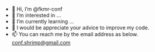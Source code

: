 - 👋 Hi, I’m @fkmr-conf
- 👀 I’m interested in ...
- 🌱 I’m currently learning ...
- 💞️ I would be appreciate your advice to improve my code.
- 📫 You can reach me by the email address as below.
      <br>conf.shrimp@gmail.com
      

<!---
fkmr-conf/fkmr-conf is a ✨ special ✨ repository because its `README.md` (this file) appears on your GitHub profile.
You can click the Preview link to take a look at your changes.
--->
